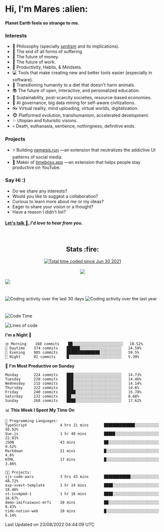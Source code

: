 <h1>Hi, I'm Mares :alien:</h1>

#### Planet Earth feels so strange to me.

### **Interests**

- 🌊 Philosophy (specially [_sentism_][sentismmedium] and its implications).
- 🎯 The end of all forms of suffering.
- 💸 The future of money.
- 💼 The future of work.
- 🧠 Productivity, Habits, & Mindsets.
- 💻 Tools that make creating new and better tools easier (especially in software).
- 🥗 Transitioning humanity to a diet that doesn't harm animals.
- 📚 The future of open, interactive, and personalized education.
- 🌱 Sustainability, post-scarcity societies, resource-based economies.
- 🤖 AI governance, big data mining for self-aware civilizations.
- 👓 Virtual reality, mind uploading, virtual worlds, digitalization.
- 🐵 Platformed evolution, transhumanism, accelerated development.
- ✨ Utopian and futuristic visions.
- 💀 Death, euthanasia, sentience, nothingness, definitive ends.


### **Projects**

- ⚡ Building [nemesis.run](https://chrome.google.com/webstore/detail/nemesis-%E2%80%93-humane-design-f/blfbbifgjgikekfochleknjcopefifgo?hl=en) —an extension that neutralizes the addictive UI patterns of social media.
- 💎 Maker of [timeboss.app](https://timeboss.app) —an extension that helps people stay productive on YouTube.


### **Say Hi :)**

- Do we share any interests?
- Would you like to suggest a collaboration?
- Curious to learn more about me or my ideas?
- Eager to share your vision or a thought?
- Have a reason I didn't list?

#### [Let's talk :wave:.](mailto:mareszhar@gmail.com) _I'd love to hear from you_.

[sentismmedium]: https://medium.com/@mareszhar/born-a-prisoner-a-reflection-about-life-its-struggles-and-a-plan-to-escape-d8566ce9b026

<br>

<h2 align="center">Stats :fire:</h2>

<div align="center">
  <a href="https://wakatime.com/@cfdc0e0d-4860-4b62-9ff0-cb659185525e">
    <img src="https://wakatime.com/badge/user/cfdc0e0d-4860-4b62-9ff0-cb659185525e.svg" alt="Total time coded since Jun 30 2021" />
  </a>
</div>

<br>

<!-- 
Add or remove this: 
&dates=B1AAB3FF 
...or this...
&date_format=M%20j%5B%2C%20Y%5D
from the *streak stats URL below* if they get bugged and aren't updating: 
-->

<div align="center">
  <img src="https://github-readme-streak-stats.herokuapp.com?user=mareszhar&theme=black-ice&hide_border=true&stroke=FFFFFF15&ring=DF8FFE&fire=DF8FFE&currStreakLabel=DF8FFE&background=1A232A&currStreakNum=86FFAB&dates=B1AAB3FF&date_format=M%20j%5B%2C%20Y%5D">
</div>

<br>

<img src="https://activity-graph.herokuapp.com/graph?username=mareszhar&theme=nord&bg_color=00000000&color=979797&line=DF8FFE&point=00000000&area=true&hide_border=true">

<br>

<h1></h1>

<img src="https://wakatime.com/share/@mares/5df0ff02-9c79-41b4-b540-51dc9c65a57b.svg" alt="Coding activity over the last 30 days" />
<img src="https://wakatime.com/share/@mares/ea89ba71-f374-40af-930c-e0655909fe37.svg" alt="Coding activity over the last year" />

<h1></h1>

<!--START_SECTION:waka-->
![Code Time](http://img.shields.io/badge/Code%20Time-591%20hrs%2024%20mins-blue)

![Lines of code](https://img.shields.io/badge/From%20Hello%20World%20I%27ve%20Written-168%20Thousand%20lines%20of%20code-blue)

**I'm a Night 🦉** 

```text
🌞 Morning    160 commits    ██░░░░░░░░░░░░░░░░░░░░░░░   10.52% 
🌆 Daytime    374 commits    ██████░░░░░░░░░░░░░░░░░░░   24.59% 
🌃 Evening    905 commits    ███████████████░░░░░░░░░░   59.5% 
🌙 Night      82 commits     █░░░░░░░░░░░░░░░░░░░░░░░░   5.39%

```
📅 **I'm Most Productive on Sunday** 

```text
Monday       224 commits    ███░░░░░░░░░░░░░░░░░░░░░░   14.73% 
Tuesday      220 commits    ███░░░░░░░░░░░░░░░░░░░░░░   14.46% 
Wednesday    215 commits    ███░░░░░░░░░░░░░░░░░░░░░░   14.14% 
Thursday     222 commits    ███░░░░░░░░░░░░░░░░░░░░░░   14.6% 
Friday       240 commits    ████░░░░░░░░░░░░░░░░░░░░░   15.78% 
Saturday     132 commits    ██░░░░░░░░░░░░░░░░░░░░░░░   8.68% 
Sunday       268 commits    ████░░░░░░░░░░░░░░░░░░░░░   17.62%

```


📊 **This Week I Spent My Time On** 

```text
💬 Programming Languages: 
TypeScript               4 hrs 21 mins       ██████████████░░░░░░░░░░░   56.92% 
Vue.js                   1 hr 40 mins        █████░░░░░░░░░░░░░░░░░░░░   22.01% 
JSON                     43 mins             ██░░░░░░░░░░░░░░░░░░░░░░░   9.52% 
Markdown                 21 mins             █░░░░░░░░░░░░░░░░░░░░░░░░   4.6% 
HTML                     17 mins             █░░░░░░░░░░░░░░░░░░░░░░░░   3.86%

🐱‍💻 Projects: 
sjs-code-wars            3 hrs 43 mins       ████████████░░░░░░░░░░░░░   48.72% 
exp-vvext-template       1 hr 24 mins        ████░░░░░░░░░░░░░░░░░░░░░   18.46% 
st-icvmpmd-1             1 hr 16 mins        ████░░░░░░░░░░░░░░░░░░░░░   16.67% 
demo-imifcaiwuvc-mrfi    38 mins             ██░░░░░░░░░░░░░░░░░░░░░░░   8.43% 
tide-notion-web          28 mins             █░░░░░░░░░░░░░░░░░░░░░░░░   6.14%

```


 Last Updated on 23/08/2022 04:44:09 UTC
<!--END_SECTION:waka-->
